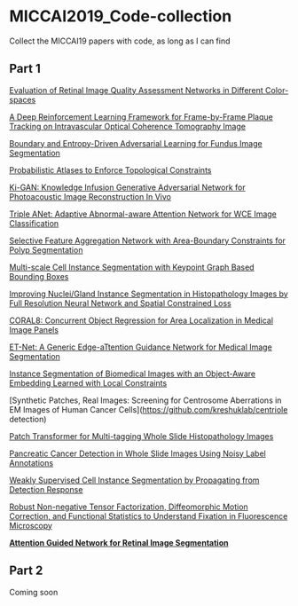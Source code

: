 # MICCAI2019_Code-collection
Collect the MICCAI19 papers with code, as long as I can find

## Part 1
[Evaluation of Retinal Image Quality Assessment Networks in Different Color-spaces](https://github.com/hzfu/EyeQ)

[A Deep Reinforcement Learning Framework for Frame-by-Frame Plaque Tracking on Intravascular Optical Coherence Tomography Image](https://github.com/luogongning/PlaqueRL)


[Boundary and Entropy-Driven Adversarial Learning for Fundus Image Segmentation](https://github.com/EmmaW8/BEAL)

[Probabilistic Atlases to Enforce Topological Constraints](https://github.com/cvlab-epfl/PA-net.git)

[Ki-GAN: Knowledge Infusion Generative Adversarial Network for Photoacoustic Image Reconstruction In Vivo](https://github.com/chenyilan/MICCAI19-Ki-GAN)

[Triple ANet: Adaptive Abnormal-aware Attention Network for WCE Image Classification](https://github.com/Guo-Xiaoqing/Triple-ANet)

[Selective Feature Aggregation Network with Area-Boundary Constraints for Polyp Segmentation](https://github.com/Yuqi-cuhk/Polyp-Seg)

[Multi-scale Cell Instance Segmentation with Keypoint Graph Based Bounding Boxes](https://github.com/yijingru/KG_Instance_Segmentation)

[Improving Nuclei/Gland Instance Segmentation in Histopathology Images by Full Resolution Neural Network and Spatial Constrained Loss](https://github.com/huiqu18/FullNet-varCE)


[CORAL8: Concurrent Object Regression for Area Localization in Medical Image Panels](https://github.com/cradleai/rdif)


[ET-Net: A Generic Edge-aTtention Guidance Network for Medical Image Segmentation](https://github.com/ZzzJzzZ/ETNet)

[Instance Segmentation of Biomedical Images with an Object-Aware Embedding Learned with Local Constraints](https://github.com/looooongChen/instance_segmentation_with_pixel_embeddings/)

[Synthetic Patches, Real Images: Screening for Centrosome Aberrations in EM Images of Human Cancer Cells](https://github.com/kreshuklab/centriole detection)


[Patch Transformer for Multi-tagging Whole Slide Histopathology Images](https://github.com/tkipf/gcn)


[Pancreatic Cancer Detection in Whole Slide Images Using Noisy Label Annotations](https://github.com/SBU-BMI/quip_paad_cancer_detection)

[Weakly Supervised Cell Instance Segmentation by Propagating from Detection Response](https://github.com/naivete5656/WSISPDR)

[Robust Non-negative Tensor Factorization, Diffeomorphic Motion Correction, and Functional Statistics to Understand Fixation in Fluorescence Microscopy](https://github.com/neel-dey/robustNTF)

**[Attention Guided Network for Retinal
Image Segmentation](https://github.com/HzFu/AGNet)**


## Part 2
Coming soon
